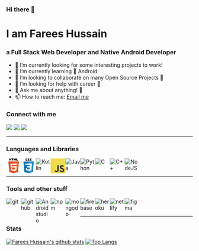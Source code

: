 ### Hi there 👋
# I am Farees Hussain
### a Full Stack Web Developer and Native Android Developer

- 🔭 I’m currently looking for some interesting projects to work!
- 🌱 I’m currently learning 📱 Android 
- 👯 I’m looking to collaborate on many Open Source Projects 💖
- 🤔 I’m looking for help with career 🏢
- 💬 Ask me about anything! 🤗
- 📫 How to reach me: [Email me](mailto:fareezzhussain@gmail.com)


### Connect with me

[<img height="30" src="https://img.shields.io/badge/twitter-%231DA1F2.svg?&style=for-the-badge&logo=twitter&logoColor=white" />][twitter]
[<img height="30" src="https://img.shields.io/badge/linkedin-%230077B5.svg?&style=for-the-badge&logo=linkedin&logoColor=white" />][LinkedIn]
[<img height="30" src = "https://img.shields.io/badge/instagram-%23E4405F.svg?&style=for-the-badge&logo=instagram&logoColor=white">][Instagram] 
<br />
<hr />

### Languages and Libraries

<img align="left" alt="HTML5" width="40px" src="https://raw.githubusercontent.com/github/explore/80688e429a7d4ef2fca1e82350fe8e3517d3494d/topics/html/html.png" />
<img align="left" alt="CSS3" width="40px" src="https://raw.githubusercontent.com/github/explore/80688e429a7d4ef2fca1e82350fe8e3517d3494d/topics/css/css.png" />
<!-- <img align="left" alt="Sass" width="40px" src="https://www.vectorlogo.zone/logos/sass-lang/sass-lang-icon.svg" /> -->
<img align="left" alt="Kotlin" width="40px" src="https://www.vectorlogo.zone/logos/kotlinlang/kotlinlang-icon.svg" />
<img align="left" alt="JS" width="40px" src="https://raw.githubusercontent.com/github/explore/80688e429a7d4ef2fca1e82350fe8e3517d3494d/topics/javascript/javascript.png" />
<img align="left" alt="Java" width="40px" src="https://www.vectorlogo.zone/logos/java/java-icon.svg" />
<img align="left" alt="Python" width="40px" src="https://www.vectorlogo.zone/logos/python/python-icon.svg" />
<img align="left" alt="C" width="40px" src="https://img.icons8.com/color/48/000000/c-programming.png" />
<img align="left" alt="C++" width="40px" src="https://img.icons8.com/color/2x/c-plus-plus-logo.png" />
<!-- <img align="left" alt="React" width="40px" src="https://www.vectorlogo.zone/logos/reactjs/reactjs-icon.svg" /> -->
<img align="left" alt="NodeJS" width="40px" src="https://www.vectorlogo.zone/logos/nodejs/nodejs-icon.svg" />
<br />
<br />
<hr />

### Tools and other stuff

<img align="left" alt="git" width="40px" src="https://www.vectorlogo.zone/logos/git-scm/git-scm-icon.svg" />
<img align="left" alt="github" width="40px" src="https://www.vectorlogo.zone/logos/github/github-icon.svg" />
<img align="left" alt="Android studio" width="40px" src="https://www.i-programmer.info/images/stories/News/2021/May/A/android-logo.png" />
<img align="left" alt="npm" width="40px" src="https://www.vectorlogo.zone/logos/npmjs/npmjs-icon.svg" />
<img align="left" alt="mongodb" width="40px" src="https://www.vectorlogo.zone/logos/mongodb/mongodb-icon.svg" />
<img align="left" alt="firebase" width="40px" src="https://www.vectorlogo.zone/logos/firebase/firebase-icon.svg" />
<img align="left" alt="heroku" width="40px" src="https://www.vectorlogo.zone/logos/heroku/heroku-icon.svg" />
<img align="left" alt="netlify" width="40px" src="https://www.vectorlogo.zone/logos/netlify/netlify-icon.svg" />
<img align="left" alt="figma" width="40px" src="https://www.vectorlogo.zone/logos/figma/figma-icon.svg" />
<br />
<br />
<hr />

### Stats
[![Farees Hussain's github stats](https://github-readme-stats.vercel.app/api?username=FareesHussain&show_icons=true&line_height=21&show_icons=true&theme=tokyonight )](https://camo.githubusercontent.com/4e2bb665e78df12c2279ba17c474eba3158865ad35f838e99f10dcdeefdf3eb6/68747470733a2f2f6769746875622d726561646d652d73746174732e77617361626565662e76657263656c2e6170702f6170693f757365726e616d653d4661726565734875737361696e2673686f775f69636f6e733d74727565266c696e655f6865696768743d32312673686f775f69636f6e733d74727565267468656d653d746f6b796f6e69676874)
[![Top Langs](https://github-readme-stats.vercel.app/api/top-langs/?username=FareesHussain&show_icons=true&layout=compact&theme=tokyonight )](https://github.com/anuraghazra/github-readme-stats)
<!-- <p><img align="center" src="https://github-readme-streak-stats.herokuapp.com/?user=FareesHussain&" alt="Farees Hussain" /></p> -->

[twitter]: https://twitter.com/farees_hussain
[LinkedIn]: https://www.linkedin.com/in/farees-hussain-286a08193/
[Instagram]: https://www.instagram.com/farees_hussain/

<!-- <img src="https://komarev.com/ghpvc/?username=FareesHussain&color=blue&style=flat-square" align="right" /> -->
